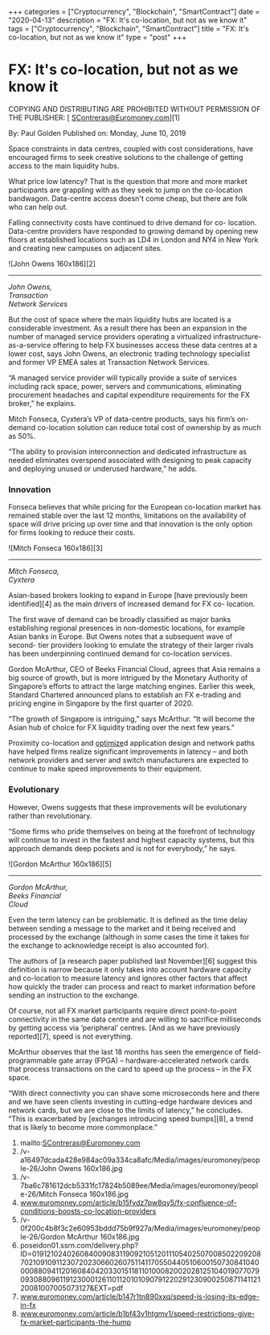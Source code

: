 +++
categories = ["Cryptocurrency", "Blockchain", "SmartContract"]
date = "2020-04-13"
description = "FX: It's co-location, but not as we know it"
tags = ["Cryptocurrency", "Blockchain", "SmartContract"]
title = "FX: It's co-location, but not as we know it"
type = "post"
+++

#  FX: It's co-location, but not as we know it

COPYING AND DISTRIBUTING ARE PROHIBITED WITHOUT PERMISSION OF THE
PUBLISHER: [ SContreras@Euromoney.com][1]

By:  Paul Golden  Published on:  Monday, June 10, 2019

Space constraints in data centres, coupled with cost considerations,
have encouraged firms to seek creative solutions to the challenge of
getting access to the main liquidity hubs.

What price low latency? That is the question that more and more market
participants are grappling with as they seek to jump on the co-location
bandwagon. Data-centre access doesn't come cheap, but there are folk who
can help out.

Falling connectivity costs have continued to drive demand for co-
location. Data-centre providers have responded to growing demand by
opening new floors at established locations such as LD4 in London and
NY4 in New York and creating new campuses on adjacent sites.

![John Owens 160x186][2]  
  
---  
_John Owens,  
Transaction  
Network Services_  
  
But the cost of space where the main liquidity hubs are located is a
considerable investment. As a result there has been an expansion in the
number of managed service providers operating a virtualized
infrastructure-as-a-service offering to help FX businesses access these
data centres at a lower cost, says John Owens, an electronic trading
technology specialist and former VP EMEA sales at Transaction Network
Services.

“A managed service provider will typically provide a suite of services
including rack space, power, servers and communications, eliminating
procurement headaches and capital expenditure requirements for the FX
broker,” he explains.

Mitch Fonseca, Cyxtera’s VP of data-centre products, says his firm’s on-
demand co-location solution can reduce total cost of ownership by as
much as 50%.

“The ability to provision interconnection and dedicated infrastructure
as needed eliminates overspend associated with designing to peak
capacity and deploying unused or underused hardware,” he adds.

### Innovation

Fonseca believes that while pricing for the European co-location market
has remained stable over the last 12 months, limitations on the
availability of space will drive pricing up over time and that
innovation is the only option for firms looking to reduce their costs.

![Mitch Fonseca 160x186][3]  
  
---  
  
 _Mitch Fonseca,  
Cyxtera_  
  
Asian-based brokers looking to expand in Europe [have previously been
identified][4] as the main drivers of increased demand for FX co-
location.

The first wave of demand can be broadly classified as major banks
establishing regional presences in non-domestic locations, for example
Asian banks in Europe. But Owens notes that a subsequent wave of second-
tier providers looking to emulate the strategy of their larger rivals
has been underpinning continued demand for co-location services.

Gordon McArthur, CEO of Beeks Financial Cloud, agrees that Asia remains
a big source of growth, but is more intrigued by the Monetary Authority
of Singapore’s efforts to attract the large matching engines. Earlier
this week, Standard Chartered announced plans to establish an FX
e-trading and pricing engine in Singapore by the first quarter of 2020.

“The growth of Singapore is intriguing,” says McArthur. “It will become
the Asian hub of choice for FX liquidity trading over the next few
years.”

Proximity co-location and [optimize](https://www.fintecher.org/2020/03/17/added-genetic-algorithm-for-trading/)d application design and network paths
have helped firms realize significant improvements in latency – and both
network providers and server and switch manufacturers are expected to
continue to make speed improvements to their equipment.

### Evolutionary

However, Owens suggests that these improvements will be evolutionary
rather than revolutionary.

“Some firms who pride themselves on being at the forefront of technology
will continue to invest in the fastest and highest capacity systems, but
this approach demands deep pockets and is not for everybody,” he says.

![Gordon McArthur 160x186][5]  
  
---  
  
 _Gordon McArthur,  
Beeks Financial  
Cloud_  
  
Even the term latency can be problematic. It is defined as the time
delay between sending a message to the market and it being received and
processed by the exchange (although in some cases the time it takes for
the exchange to acknowledge receipt is also accounted for).

The authors of [a research paper published last November][6] suggest
this definition is narrow because it only takes into account hardware
capacity and co-location to measure latency and ignores other factors
that affect how quickly the trader can process and react to market
information before sending an instruction to the exchange.

Of course, not all FX market participants require direct point-to-point
connectivity in the same data centre and are willing to sacrifice
milliseconds by getting access via ‘peripheral’ centres. [And as we have
previously reported][7], speed is not everything.

McArthur observes that the last 18 months has seen the emergence of
field-programmable gate array (FPGA) – hardware-accelerated network
cards that process transactions on the card to speed up the process – in
the FX space.

“With direct connectivity you can shave some microseconds here and there
and we have seen clients investing in cutting-edge hardware devices and
network cards, but we are close to the limits of latency,” he concludes.
“This is exacerbated by [exchanges introducing speed bumps][8], a trend
that is likely to become more commonplace.”

   1. mailto:SContreras@Euromoney.com
   2. /v-a16497dcada428e984ac09a334ca8afc/Media/images/euromoney/people-26/John Owens 160x186.jpg
   3. /v-7ba6c781612dcb5331fc17824b5089ee/Media/images/euromoney/people-26/Mitch Fonseca 160x186.jpg
   4. www.euromoney.com/article/b15fvdz7pw8qy5/fx-confluence-of-conditions-boosts-co-location-providers
   5. /v-0f200c4b8f3c2e60953bddd75b9f927a/Media/images/euromoney/people-26/Gordon McArthur 160x186.jpg
   6. poseidon01.ssrn.com/delivery.php?ID=019121024026084009083119092105120111054025070085022092087021091091123072023066026075114117055044051060015073084104000088094112016084042033015118110100082002028125104019077079093088096119123000126110112010109079122029123090025087114112120081007005073127&EXT=pdf
   7. www.euromoney.com/article/b147r1tn890xxq/speed-is-losing-its-edge-in-fx
   8. www.euromoney.com/article/b1bf43v1htgmv1/speed-restrictions-give-fx-market-participants-the-hump